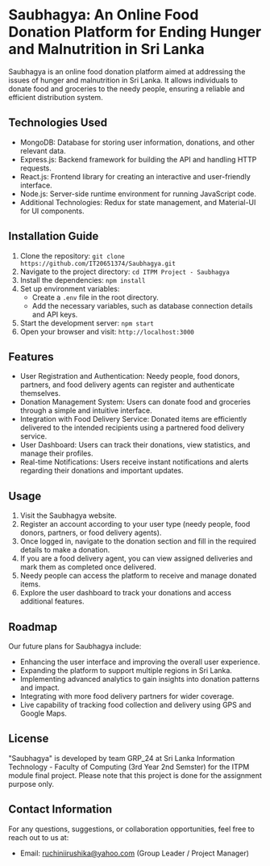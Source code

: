 # Saubhagya: An Online Food Donation Platform for Ending Hunger and Malnutrition in Sri Lanka

Saubhagya is an online food donation platform aimed at addressing the issues of hunger and malnutrition in Sri Lanka. It allows individuals to donate food and groceries to the needy people, ensuring a reliable and efficient distribution system.

## Technologies Used

- MongoDB: Database for storing user information, donations, and other relevant data.
- Express.js: Backend framework for building the API and handling HTTP requests.
- React.js: Frontend library for creating an interactive and user-friendly interface.
- Node.js: Server-side runtime environment for running JavaScript code.
- Additional Technologies: Redux for state management, and Material-UI for UI components.

## Installation Guide

1. Clone the repository: `git clone https://github.com/IT20651374/Saubhagya.git`
2. Navigate to the project directory: `cd ITPM Project - Saubhagya`
3. Install the dependencies: `npm install`
4. Set up environment variables:
   - Create a `.env` file in the root directory.
   - Add the necessary variables, such as database connection details and API keys.
5. Start the development server: `npm start`
6. Open your browser and visit: `http://localhost:3000`

## Features

- User Registration and Authentication: Needy people, food donors, partners, and food delivery agents can register and authenticate themselves.
- Donation Management System: Users can donate food and groceries through a simple and intuitive interface.
- Integration with Food Delivery Service: Donated items are efficiently delivered to the intended recipients using a partnered food delivery service.
- User Dashboard: Users can track their donations, view statistics, and manage their profiles.
- Real-time Notifications: Users receive instant notifications and alerts regarding their donations and important updates.

## Usage

1. Visit the Saubhagya website.
2. Register an account according to your user type (needy people, food donors, partners, or food delivery agents).
3. Once logged in, navigate to the donation section and fill in the required details to make a donation.
4. If you are a food delivery agent, you can view assigned deliveries and mark them as completed once delivered.
5. Needy people can access the platform to receive and manage donated items.
6. Explore the user dashboard to track your donations and access additional features.


## Roadmap

Our future plans for Saubhagya include:

- Enhancing the user interface and improving the overall user experience.
- Expanding the platform to support multiple regions in Sri Lanka.
- Implementing advanced analytics to gain insights into donation patterns and impact.
- Integrating with more food delivery partners for wider coverage.
- Live capability of tracking food collection and delivery using GPS and Google Maps.

## License

"Saubhagya" is developed by team GRP_24 at Sri Lanka Information Technology - Faculty of Computing (3rd Year 2nd Semster) for the ITPM module final project.
Please note that this project is done for the assignment purpose only.

## Contact Information

For any questions, suggestions, or collaboration opportunities, feel free to reach out to us at:

- Email: ruchiniirushika@yahoo.com (Group Leader / Project Manager)
